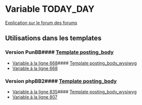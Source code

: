 # Variable TODAY_DAY
[Explication sur le forum des forums](http://forum.forumactif.com/t294113-listing-des-variables#TODAY_DAY)
## Utilisations dans les templates
### Version PunBB#### [Template posting_body](punbb/posting_body.md)
* [Variable à la ligne 668](../punbb/posting_body.tpl#L668)#### [Template posting_body_wysiwyg](punbb/posting_body_wysiwyg.md)
* [Variable à la ligne 668](../punbb/posting_body_wysiwyg.tpl#L668)
### Version phpBB2#### [Template posting_body](subsilver/posting_body.md)
* [Variable à la ligne 835](../subsilver/posting_body.tpl#L835)#### [Template posting_body_wysiwyg](subsilver/posting_body_wysiwyg.md)
* [Variable à la ligne 807](../subsilver/posting_body_wysiwyg.tpl#L807)